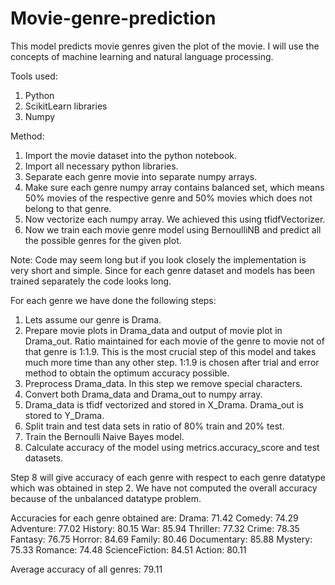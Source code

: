 # Movie-genre-prediction
This model predicts movie genres given the plot of the movie.
I will use the concepts of machine learning and natural language processing.

Tools used:
1. Python
2. ScikitLearn libraries
3. Numpy

Method:
1. Import the movie dataset into the python notebook.
2. Import all necessary python libraries.
3. Separate each genre movie into separate numpy arrays.
4. Make sure each genre numpy array contains balanced set, which means 50% movies of the respective genre and 50% movies which does not belong to that genre.
5. Now vectorize each numpy array. We achieved this using tfidfVectorizer.
6. Now we train each movie genre model using BernoulliNB and predict all the possible genres for the given plot.

Note: Code may seem long but if you look closely the implementation is very short and simple. Since for each genre dataset and models has been trained separately the code looks long.

For each genre we have done the following steps:
1. Lets assume our genre is Drama.
2. Prepare movie plots in Drama_data and output of movie plot in Drama_out. Ratio maintained for each movie of the genre to movie not of that genre is 1:1.9. This is the most crucial step of this model and takes much more time than any other step. 1:1.9 is chosen after trial and error method to obtain the optimum accuracy possible.
3. Preprocess Drama_data. In this step we remove special characters.
4. Convert both Drama_data and Drama_out to numpy array.
5. Drama_data is tfidf vectorized and stored in X_Drama. Drama_out is stored to Y_Drama.
6. Split train and test data sets in ratio of 80% train and 20% test.
7. Train the Bernoulli Naive Bayes model.
8. Calculate accuracy of the model using metrics.accuracy_score and test datasets.

Step 8 will give accuracy of each genre with respect to each genre datatype which was obtained in step 2.
We have not computed the overall accuracy because of the unbalanced datatype problem.

Accuracies for each genre obtained are:
Drama:  71.42
Comedy: 74.29
Adventure: 77.02
History: 80.15
War: 85.94
Thriller: 77.32
Crime: 78.35
Fantasy: 76.75
Horror: 84.69
Family: 80.46
Documentary: 85.88
Mystery: 75.33
Romance: 74.48
ScienceFiction: 84.51
Action: 80.11

Average accuracy of all genres:  79.11
